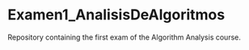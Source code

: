 # Examen1_AnalisisDeAlgoritmos
Repository containing the first exam of the Algorithm Analysis course.
